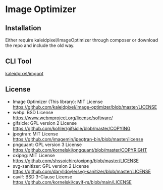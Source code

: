 # Image Optimizer

## Installation
Either require kaleidpixel/ImageOptimizer through composer or download the repo and include the old way.

## CLI Tool
[kaleidpixel/imgopt](https://github.com/kaleidpixel/imgopt)

## License
* Image Optimizer (This library): MIT License
  https://github.com/kaleidpixel/image-optimizer/blob/master/LICENSE
* webp: BSD License  
  https://www.webmproject.org/license/software/
* gifsicle: GPL version 2 License  
  https://github.com/kohler/gifsicle/blob/master/COPYING
* jpegtran: MIT License  
  https://github.com/imagemin/jpegtran-bin/blob/master/license
* pngquant: GPL version 3 License  
  https://github.com/kornelski/pngquant/blob/master/COPYRIGHT
* oxipng: MIT License  
  https://github.com/shssoichiro/oxipng/blob/master/LICENSE
* svg-sanitizer: GPL version 2 License  
  https://github.com/darylldoyle/svg-sanitizer/blob/master/LICENSE
* cavif: BSD 3-Clause License  
  https://github.com/kornelski/cavif-rs/blob/main/LICENSE
